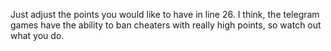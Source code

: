 Just adjust the points you would like to have in line 26. 
I think, the telegram games have the ability to ban cheaters with really high points, so watch out what you do.

